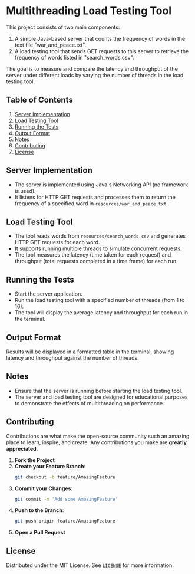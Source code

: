 # Multithreading Load Testing Tool

This project consists of two main components:
1. A simple Java-based server that counts the frequency of words in the text file "war_and_peace.txt".
2. A load testing tool that sends GET requests to this server to retrieve the frequency of words listed in "search_words.csv".

The goal is to measure and compare the latency and throughput of the server under different loads by varying the number of threads in the load testing tool.

## Table of Contents

1. [Server Implementation](#server-implementation)
1. [Load Testing Tool](#load-testing-tool)
1. [Running the Tests](#running-the-tests)
1. [Output Format](#output-format)
1. [Notes](#notes)
1. [Contributing](#contributing)
1. [License](#license)

## Server Implementation
- The server is implemented using Java's Networking API (no framework is used).
- It listens for HTTP GET requests and processes them to return the frequency of a specified word in `resources/war_and_peace.txt`.

## Load Testing Tool

- The tool reads words from `resources/search_words.csv` and generates HTTP GET requests for each word.
- It supports running multiple threads to simulate concurrent requests.
- The tool measures the latency (time taken for each request) and throughput (total requests completed in a time frame) for each run.

## Running the Tests
- Start the server application.
- Run the load testing tool with a specified number of threads (from 1 to 16).
- The tool will display the average latency and throughput for each run in the terminal.

## Output Format
Results will be displayed in a formatted table in the terminal, showing latency and throughput against the number of threads.

## Notes
- Ensure that the server is running before starting the load testing tool.
- The server and load testing tool are designed for educational purposes to demonstrate the effects of multithreading on performance.

## Contributing
Contributions are what make the open-source community such an amazing place to learn, inspire, and create. Any contributions you make are **greatly appreciated**.
1. **Fork the Project**
2. **Create your Feature Branch**: 
    ```bash
    git checkout -b feature/AmazingFeature
    ```
3. **Commit your Changes**: 
    ```bash
    git commit -m 'Add some AmazingFeature'
    ```
4. **Push to the Branch**: 
    ```bash
    git push origin feature/AmazingFeature
    ```
5. **Open a Pull Request**

## License
Distributed under the MIT License. See [`LICENSE`](https://github.com/siddhant-vij/Load-Testing-Tool/blob/main/LICENSE) for more information.